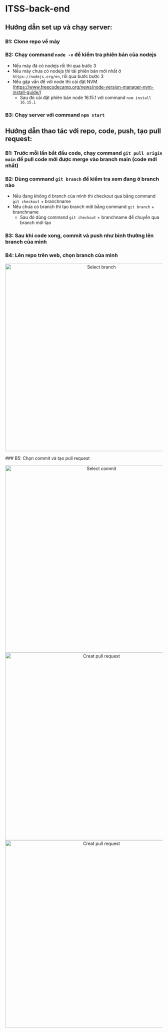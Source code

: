 # ITSS-back-end

## Hướng dẫn set up và chạy server:

### B1: Clone repo về máy

### B2: Chạy command `node -v` để kiểm tra phiên bản của nodejs

- Nếu máy đã có nodejs rồi thì qua bước 3 <br />
- Nếu máy chưa có nodejs thì tải phiên bản mới nhất ở `https://nodejs.org/en`, rồi qua bước bước 3 <br />
- Nếu gặp vấn đề với node thì cài đặt NVM (https://www.freecodecamp.org/news/node-version-manager-nvm-install-guide/)
  - Sau đó cài đặt phiên bản node 16.15.1 với command `nvm install 16.15.1`

### B3: Chạy server với command `npm start`

## Hướng dẫn thao tác với repo, code, push, tạo pull request:

### B1: Trước mỗi lần bắt đầu code, chạy command `git pull origin main` để pull code mới được merge vào branch main (code mới nhất)

### B2: Dùng command `git branch` để kiểm tra xem đang ở branch nào

- Nếu đang không ở branch của mình thì checkout qua bằng command `git checkout` + branchname
- Nếu chưa có branch thì tạo branch mới bằng command `git branch` + branchname
  - Sau đó dùng command `git checkout` + branchname để chuyển qua branch mới tạo

### B3: Sau khi code xong, commit và push như bình thường lên branch của mình

### B4: Lên repo trên web, chọn branch của mình

<p align="center">
  <img src="https://github.com/quyld17/ITSS-back-end/assets/75574584/c4da09f5-b979-4a46-89d7-f2bb8688e33e)" width="600" title="Select branch">
</p>
### B5: Chọn commit và tạo pull request
<p align="center">
  <img src="https://github.com/quyld17/ITSS-back-end/assets/75574584/c0fe6bf9-20ad-4aff-9c6f-f6d65be6ed1d)" width="600" title="Select commit">
  <img src="https://github.com/quyld17/ITSS-back-end/assets/75574584/a572d533-8754-41c0-8726-eec93bb95a22)" width="600" title="Creat pull request">
  <img src="https://github.com/quyld17/ITSS-back-end/assets/75574584/50f06422-2862-40f8-8cd4-dcc7a105b55c)" width="600" title="Creat pull request">
</p>
